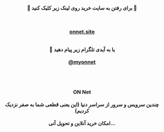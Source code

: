<div id="vip"> <center> <h3 > <b> 
🔴 برای رفتن به سایت خرید روی لینک زیر کلیک کنید 🚀

<br><br>
<a  target="_blank" href="https://onnet.site/"> onnet.site </a>
<br><br>

🔵 یا به آیدی تلگرام زیر پیام دهید
 <br> <br>
<a href="https://t.me/myonnet"  target="_blank">@myonnet</a>
<br> <br> <br> <br> 

 ON Net
<br><br>
چندین سرویس و سرور از سراسر دنیا (این یعنی قطعی شما به صفر نزدیک کردیم)
<br><br>
امکان خرید آنلاین و تحویل آنی...
</b>  </h3> </center>
</div>
